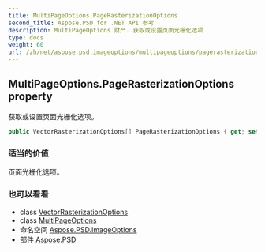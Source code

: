 ```yaml
---
title: MultiPageOptions.PageRasterizationOptions
second_title: Aspose.PSD for .NET API 参考
description: MultiPageOptions 财产. 获取或设置页面光栅化选项
type: docs
weight: 60
url: /zh/net/aspose.psd.imageoptions/multipageoptions/pagerasterizationoptions/
---
```

## MultiPageOptions.PageRasterizationOptions property

获取或设置页面光栅化选项。

```csharp
public VectorRasterizationOptions[] PageRasterizationOptions { get; set; }
```

### 适当的价值

页面光栅化选项。

### 也可以看看

* class [VectorRasterizationOptions](../../vectorrasterizationoptions/)
* class [MultiPageOptions](../)
* 命名空间 [Aspose.PSD.ImageOptions](../../multipageoptions/)
* 部件 [Aspose.PSD](../../../)


